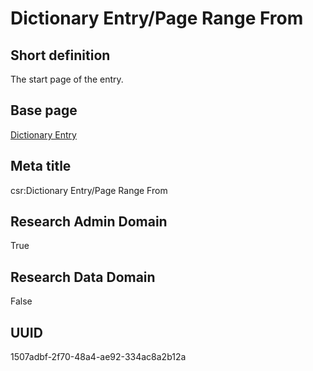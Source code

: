 # Dictionary Entry/Page Range From
## Short definition
The start page of the entry.
## Base page
[Dictionary Entry](https://github.com/EuroCRIS/CASRAI-Dictionairies/blob/main/Objects/Dictionary%20Entry.md)
## Meta title
csr:Dictionary Entry/Page Range From
## Research Admin Domain
True
## Research Data Domain
False
## UUID
1507adbf-2f70-48a4-ae92-334ac8a2b12a
